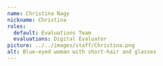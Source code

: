 ```yaml
---
name: Christina Nagy
nickname: Christina
roles:
  default: Evaluations Team
  evaluations: Digital Evaluator
picture: ../../images/staff/Christina.png
alt: Blue-eyed woman with short-hair and glasses
---
```

